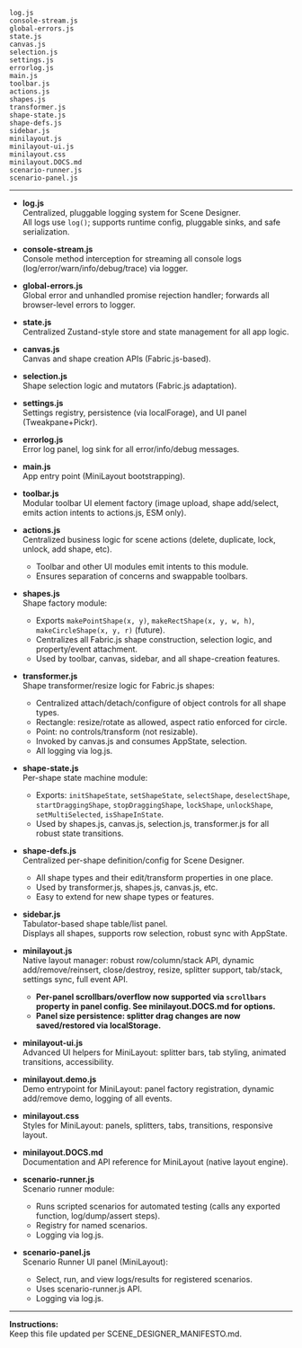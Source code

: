 ```filelist
log.js
console-stream.js
global-errors.js
state.js
canvas.js
selection.js
settings.js
errorlog.js
main.js
toolbar.js
actions.js
shapes.js
transformer.js
shape-state.js
shape-defs.js
sidebar.js
minilayout.js
minilayout-ui.js
minilayout.css
minilayout.DOCS.md
scenario-runner.js
scenario-panel.js
```

---

- **log.js**  
  Centralized, pluggable logging system for Scene Designer.  
  All logs use `log()`; supports runtime config, pluggable sinks, and safe serialization.

- **console-stream.js**  
  Console method interception for streaming all console logs (log/error/warn/info/debug/trace) via logger.

- **global-errors.js**  
  Global error and unhandled promise rejection handler; forwards all browser-level errors to logger.

- **state.js**  
  Centralized Zustand-style store and state management for all app logic.

- **canvas.js**  
  Canvas and shape creation APIs (Fabric.js-based).

- **selection.js**  
  Shape selection logic and mutators (Fabric.js adaptation).

- **settings.js**  
  Settings registry, persistence (via localForage), and UI panel (Tweakpane+Pickr).

- **errorlog.js**  
  Error log panel, log sink for all error/info/debug messages.

- **main.js**  
  App entry point (MiniLayout bootstrapping).

- **toolbar.js**  
  Modular toolbar UI element factory (image upload, shape add/select, emits action intents to actions.js, ESM only).

- **actions.js**  
  Centralized business logic for scene actions (delete, duplicate, lock, unlock, add shape, etc).
  - Toolbar and other UI modules emit intents to this module.
  - Ensures separation of concerns and swappable toolbars.

- **shapes.js**  
  Shape factory module:  
  - Exports `makePointShape(x, y)`, `makeRectShape(x, y, w, h)`, `makeCircleShape(x, y, r)` (future).  
  - Centralizes all Fabric.js shape construction, selection logic, and property/event attachment.  
  - Used by toolbar, canvas, sidebar, and all shape-creation features.

- **transformer.js**  
  Shape transformer/resize logic for Fabric.js shapes:
  - Centralized attach/detach/configure of object controls for all shape types.
  - Rectangle: resize/rotate as allowed, aspect ratio enforced for circle.
  - Point: no controls/transform (not resizable).
  - Invoked by canvas.js and consumes AppState, selection.
  - All logging via log.js.

- **shape-state.js**  
  Per-shape state machine module:
  - Exports: `initShapeState`, `setShapeState`, `selectShape`, `deselectShape`, `startDraggingShape`, `stopDraggingShape`, `lockShape`, `unlockShape`, `setMultiSelected`, `isShapeInState`.
  - Used by shapes.js, canvas.js, selection.js, transformer.js for all robust state transitions.

- **shape-defs.js**  
  Centralized per-shape definition/config for Scene Designer.
  - All shape types and their edit/transform properties in one place.
  - Used by transformer.js, shapes.js, canvas.js, etc.
  - Easy to extend for new shape types or features.

- **sidebar.js**  
  Tabulator-based shape table/list panel.  
  Displays all shapes, supports row selection, robust sync with AppState.

- **minilayout.js**  
  Native layout manager: robust row/column/stack API, dynamic add/remove/reinsert, close/destroy, resize, splitter support, tab/stack, settings sync, full event API.
  - **Per-panel scrollbars/overflow now supported via `scrollbars` property in panel config. See minilayout.DOCS.md for options.**
  - **Panel size persistence: splitter drag changes are now saved/restored via localStorage.**

- **minilayout-ui.js**  
  Advanced UI helpers for MiniLayout: splitter bars, tab styling, animated transitions, accessibility.

- **minilayout.demo.js**  
  Demo entrypoint for MiniLayout: panel factory registration, dynamic add/remove demo, logging of all events.

- **minilayout.css**  
  Styles for MiniLayout: panels, splitters, tabs, transitions, responsive layout.

- **minilayout.DOCS.md**  
  Documentation and API reference for MiniLayout (native layout engine).

- **scenario-runner.js**  
  Scenario runner module:
  - Runs scripted scenarios for automated testing (calls any exported function, log/dump/assert steps).
  - Registry for named scenarios.
  - Logging via log.js.

- **scenario-panel.js**  
  Scenario Runner UI panel (MiniLayout):
  - Select, run, and view logs/results for registered scenarios.
  - Uses scenario-runner.js API.
  - Logging via log.js.

---

**Instructions:**  
Keep this file updated per SCENE_DESIGNER_MANIFESTO.md.

